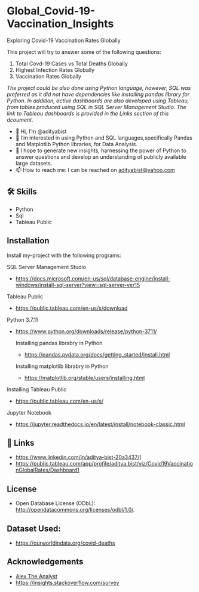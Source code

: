 # Global_Covid-19-Vaccination_Insights
Exploring Covid-19 Vaccination Rates Globally

This project will try to answer some of the following questions:

1. Total Covd-19 Cases vs Total Deaths Globally
2. Highest Infection Rates Globally
3. Vaccination Rates Globally

*The project could be also done using Python language, however, SQL was preferred as it did not have dependencies like installing pandas library for Python. In addition, active dashboards are also developed using Tableau, from tables produced using SQL in SQL Server Management Studio. The link to Tableau dashboards is provided in the Links section of this dcoument.*

- 👋 Hi, I’m @adityabist
- 👀 I’m interested in using Python and SQL languages,specifically Pandas and Matplotlib Python libraries, for Data Analysis.
- 🌱 I hope to generate new insights, harnessing the power of Python to answer questions and develop an understanding of publicly available large datasets.
- 📫 How to reach me: I can be reached on adityabist@yahoo.com

## 🛠 Skills
- Python
- Sql
- Tableau Public

## Installation
Install my-project with the following programs:

SQL Server Management Studio

- https://docs.microsoft.com/en-us/sql/database-engine/install-windows/install-sql-server?view=sql-server-ver15

Tableau Public

- https://public.tableau.com/en-us/s/download

Python 3.7.11
- https://www.python.org/downloads/release/python-3711/

  Installing pandas librabry in Python
  - https://pandas.pydata.org/docs/getting_started/install.html
  
  Installing matplotlib librabry in Python
  - https://matplotlib.org/stable/users/installing.html
  
Installing Tableau Public 
- https://public.tableau.com/en-us/s/

Jupyter Notebook
- https://jupyter.readthedocs.io/en/latest/install/notebook-classic.html

## 🔗 Links
-  https://www.linkedin.com/in/aditya-bist-20a3437/]
-  https://public.tableau.com/app/profile/aditya.bist/viz/Covid19VaccinationGlobalRates/Dashboard1
## License
-  Open Database License (ODbL): http://opendatacommons.org/licenses/odbl/1.0/.

## Dataset Used:
-  https://ourworldindata.org/covid-deaths

## Acknowledgements
-  [Alex The Analyst](https://www.youtube.com/c/AlexTheAnalyst/about)
-  https://insights.stackoverflow.com/survey
